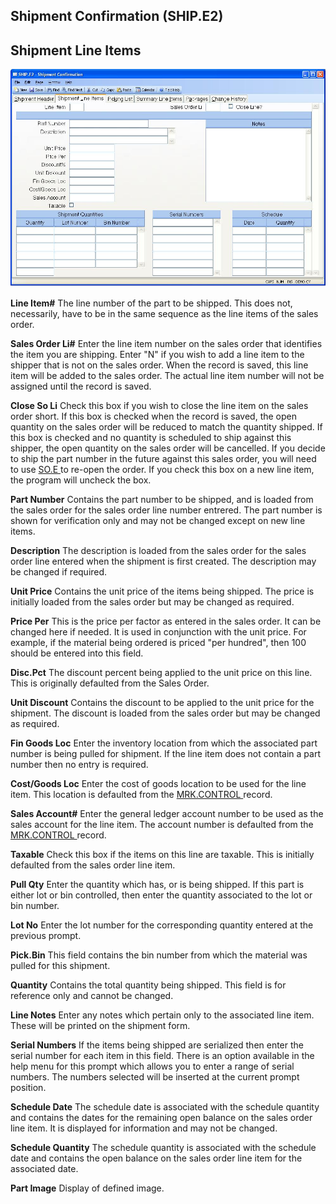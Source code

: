 ##  Shipment Confirmation (SHIP.E2)

<PageHeader />

##  Shipment Line Items

![](./SHIP-E2-2.jpg)

**Line Item#** The line number of the part to be shipped. This does not,
necessarily, have to be in the same sequence as the line items of the sales
order.  
  
**Sales Order Li#** Enter the line item number on the sales order that
identifies the item you are shipping. Enter "N" if you wish to add a line item
to the shipper that is not on the sales order. When the record is saved, this
line item will be added to the sales order. The actual line item number will
not be assigned until the record is saved.  
  
**Close So Li** Check this box if you wish to close the line item on the sales order short. If this box is checked when the record is saved, the open quantity on the sales order will be reduced to match the quantity shipped. If this box is checked and no quantity is scheduled to ship against this shipper, the open quantity on the sales order will be cancelled. If you decide to ship the part number in the future against this sales order, you will need to use [ SO.E ](../../../../../../../../../../../../rover/AP-OVERVIEW/AP-ENTRY/AP-E/AP-E-1/CURRENCY-CONTROL/SO-E) to re-open the order. If you check this box on a new line item, the program will uncheck the box.   
  
**Part Number** Contains the part number to be shipped, and is loaded from the
sales order for the sales order line number entrered. The part number is shown
for verification only and may not be changed except on new line items.  
  
**Description** The description is loaded from the sales order for the sales
order line entered when the shipment is first created. The description may be
changed if required.  
  
**Unit Price** Contains the unit price of the items being shipped. The price
is initially loaded from the sales order but may be changed as required.  
  
**Price Per** This is the price per factor as entered in the sales order. It
can be changed here if needed. It is used in conjunction with the unit price.
For example, if the material being ordered is priced "per hundred", then 100
should be entered into this field.  
  
**Disc.Pct** The discount percent being applied to the unit price on this
line. This is originally defaulted from the Sales Order.  
  
**Unit Discount** Contains the discount to be applied to the unit price for
the shipment. The discount is loaded from the sales order but may be changed
as required.  
  
**Fin Goods Loc** Enter the inventory location from which the associated part
number is being pulled for shipment. If the line item does not contain a part
number then no entry is required.  
  
**Cost/Goods Loc** Enter the cost of goods location to be used for the line item. This location is defaulted from the [ MRK.CONTROL ](../../../../../../../../../../../../rover/AP-OVERVIEW/AP-ENTRY/AP-E/AP-E-1/CURRENCY-CONTROL/SO-E/MRK-CONTROL) record.   
  
**Sales Account#** Enter the general ledger account number to be used as the sales account for the line item. The account number is defaulted from the [ MRK.CONTROL ](../../../../../../../../../../../../rover/AP-OVERVIEW/AP-ENTRY/AP-E/AP-E-1/CURRENCY-CONTROL/SO-E/MRK-CONTROL) record.   
  
**Taxable** Check this box if the items on this line are taxable. This is
initially defaulted from the sales order line item.  
  
**Pull Qty** Enter the quantity which has, or is being shipped. If this part
is either lot or bin controlled, then enter the quantity associated to the lot
or bin number.  
  
**Lot No** Enter the lot number for the corresponding quantity entered at the
previous prompt.  
  
**Pick.Bin** This field contains the bin number from which the material was
pulled for this shipment.  
  
**Quantity** Contains the total quantity being shipped. This field is for
reference only and cannot be changed.  
  
**Line Notes** Enter any notes which pertain only to the associated line item.
These will be printed on the shipment form.  
  
**Serial Numbers** If the items being shipped are serialized then enter the
serial number for each item in this field. There is an option available in the
help menu for this prompt which allows you to enter a range of serial numbers.
The numbers selected will be inserted at the current prompt position.  
  
**Schedule Date** The schedule date is associated with the schedule quantity
and contains the dates for the remaining open balance on the sales order line
item. It is displayed for information and may not be changed.  
  
**Schedule Quantity** The schedule quantity is associated with the schedule
date and contains the open balance on the sales order line item for the
associated date.  
  
**Part Image** Display of defined image.  
  
  
<badge text= "Version 8.10.57" vertical="middle" />

<PageFooter />